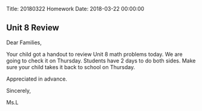 Title: 20180322 Homework
Date: 2018-03-22 00:00:00


## Unit 8 Review

Dear Families,



Your child got a handout to review Unit 8 math problems today. We are going to check it on Thursday. Students have 2 days to do both sides. Make sure your child takes it back to school on Thursday.



Appreciated in advance.



Sincerely,

Ms.L

